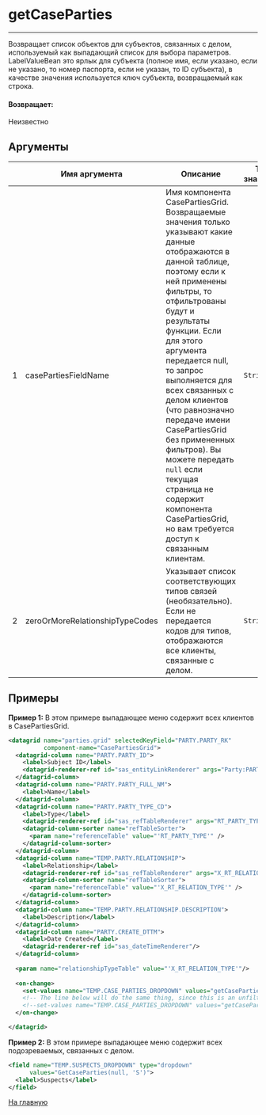# getCaseParties

---

Возвращает список объектов для субъектов, связанных с делом, используемый как выпадающий список для выбора параметров.
LabelValueBean это ярлык для субъекта (полное имя, если указано, если не указано, то номер паспорта, если не указан,
то ID субъекта), в качестве значения используется ключ субъекта, возвращаемый как строка.

#### Возвращает:

Неизвестно

## Аргументы

|  | Имя аргумента | Описание | Тип значения |
| --- | --- | --- | --- |
| 1 | casePartiesFieldName | Имя компонента CasePartiesGrid. Возвращаемые значения только указывают какие данные отображаются в данной таблице, поэтому если к ней применены фильтры, то отфильтрованы будут и результаты функции. Если для этого аргумента передается null, то запрос выполняется для всех связанных с делом клиентов (что равнозначно передаче имени CasePartiesGrid без примененных фильтров). Вы можете передать `null` если текущая страница не содержит компонента CasePartiesGrid, но вам требуется доступ к связанным клиентам. | `String` |
| 2 | zeroOrMoreRelationshipTypeCodes | Указывает список соответствующих типов связей (необязательно). Если не передается кодов для типов, отображаются все клиенты, связанные с делом. | `String` |

## Примеры

**Пример 1:** В этом примере выпадающее меню содержит всех клиентов в CasePartiesGrid.
```xml
<datagrid name="parties.grid" selectedKeyField="PARTY.PARTY_RK"
          component-name="CasePartiesGrid">
  <datagrid-column name="PARTY.PARTY_ID">
    <label>Subject ID</label>
    <datagrid-renderer-ref id="sas_entityLinkRenderer" args="Party:PARTY.PARTY_RK"/>
  </datagrid-column>
  <datagrid-column name="PARTY.PARTY_FULL_NM">
    <label>Name</label>
  </datagrid-column>
  <datagrid-column name="PARTY.PARTY_TYPE_CD">
    <label>Type</label>
    <datagrid-renderer-ref id="sas_refTableRenderer" args="RT_PARTY_TYPE"/>
    <datagrid-column-sorter name="refTableSorter">
      <param name="referenceTable" value="'RT_PARTY_TYPE'" />
    </datagrid-column-sorter>
  </datagrid-column>
  <datagrid-column name="TEMP.PARTY.RELATIONSHIP">
    <label>Relationship</label>
    <datagrid-renderer-ref id="sas_refTableRenderer" args="X_RT_RELATION_TYPE"/>
    <datagrid-column-sorter name="refTableSorter">
      <param name="referenceTable" value="'X_RT_RELATION_TYPE'" />
    </datagrid-column-sorter>
  </datagrid-column>
  <datagrid-column name="TEMP.PARTY.RELATIONSHIP.DESCRIPTION">
    <label>Description</label>
  </datagrid-column>
  <datagrid-column name="PARTY.CREATE_DTTM">
    <label>Date Created</label>
    <datagrid-renderer-ref id="sas_dateTimeRenderer"/>
  </datagrid-column>
  
  <param name="relationshipTypeTable" value="'X_RT_RELATION_TYPE'"/>
  
  <on-change>
    <set-values name="TEMP.CASE_PARTIES_DROPDOWN" values="getCaseParties('parties.grid')"/>
    <!-- The line below will do the same thing, since this is an unfiltered grid. -->
    <!--set-values name="TEMP.CASE_PARTIES_DROPDOWN" values="getCaseParties(null)"/-->
  </on-change>

</datagrid>
```

**Пример 2:** В этом примере выпадающее меню содержит всех подозреваемых, связанных с делом.
```xml
<field name="TEMP.SUSPECTS_DROPDOWN" type="dropdown"
      values="GetCaseParties(null, 'S')">
  <label>Suspects</label>
</field>
```



[На главную](./)